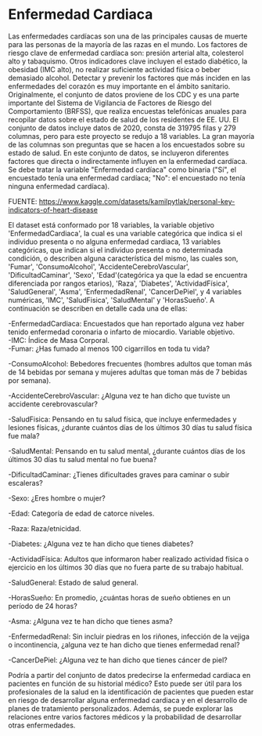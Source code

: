 # Enfermedad Cardiaca

Las enfermedades cardíacas son una de las principales causas de muerte para las personas de la mayoría de las razas en el mundo. Los factores de riesgo clave de enfermedad cardíaca son: presión arterial alta, colesterol alto y tabaquismo. Otros indicadores clave incluyen el estado diabético, la obesidad (IMC alto), no realizar suficiente actividad física o beber demasiado alcohol. Detectar y prevenir los factores que más inciden en las enfermedades del corazón es muy importante en el ámbito sanitario. 
Originalmente, el conjunto de datos proviene de los CDC y es una parte importante del Sistema de Vigilancia de Factores de Riesgo del Comportamiento (BRFSS), que realiza encuestas telefónicas anuales para recopilar datos sobre el estado de salud de los residentes de EE. UU. El conjunto de datos incluye datos de 2020, consta de 319795 filas y 279 columnas, pero para este proyecto se redujo a 18 variables. La gran mayoría de las columnas son preguntas que se hacen a los encuestados sobre su estado de salud. En este conjunto de datos, se incluyeron diferentes factores que directa o indirectamente influyen en la enfermedad cardíaca. Se debe tratar la variable "Enfermedad cardíaca" como binaria ("Sí", el encuestado tenía una enfermedad cardíaca; "No": el encuestado no tenía ninguna enfermedad cardíaca).

FUENTE: https://www.kaggle.com/datasets/kamilpytlak/personal-key-indicators-of-heart-disease

El dataset está conformado por 18 variables, la variable objetivo 'EnfermedadCardiaca', la cual es una variable categórica que indica si el individuo presenta o no alguna enfermedad cardiaca, 13 variables categóricas, que indican si el individuo presenta o no determinada condición, o describen alguna característica del mismo, las cuales son, 'Fumar', 'ConsumoAlcohol', 'AccidenteCerebroVascular', 'DificultadCaminar', 'Sexo', 'Edad'(categórica ya que la edad se encuentra diferenciada por rangos etarios), 'Raza', 'Diabetes', 'ActividadFísica', 'SaludGeneral', 'Asma', 'EnfermedadRenal', 'CancerDePiel', y 4 variables numéricas, 'IMC', 'SaludFisica', 'SaludMental' y 'HorasSueño'. A continuación se describen en detalle cada una de ellas:

-EnfermedadCardiaca: Encuestados que han reportado alguna vez haber tenido enfermedad coronaria o infarto de miocardio. Variable objetivo.  
-IMC: Índice de Masa Corporal.  
-Fumar: ¿Has fumado al menos 100 cigarrillos en toda tu vida?  

-ConsumoAlcohol: Bebedores frecuentes (hombres adultos que toman más de 14 bebidas por semana y mujeres adultas que toman más de 7 bebidas por semana).

-AccidenteCerebroVascular: ¿Alguna vez te han dicho que tuviste un accidente cerebrovascular?

-SaludFisica: Pensando en tu salud física, que incluye enfermedades y lesiones físicas, ¿durante cuántos días de los últimos 30 días tu salud física fue mala?

-SaludMental: Pensando en tu salud mental, ¿durante cuántos días de los últimos 30 días tu salud mental no fue buena?

-DificultadCaminar: ¿Tienes dificultades graves para caminar o subir escaleras?

-Sexo: ¿Eres hombre o mujer?

-Edad: Categoría de edad de catorce niveles.

-Raza: Raza/etnicidad.

-Diabetes: ¿Alguna vez te han dicho que tienes diabetes?

-ActividadFísica: Adultos que informaron haber realizado actividad física o ejercicio en los últimos 30 días que no fuera parte de su trabajo habitual.

-SaludGeneral: Estado de salud general.

-HorasSueño: En promedio, ¿cuántas horas de sueño obtienes en un período de 24 horas?

-Asma: ¿Alguna vez te han dicho que tienes asma?

-EnfermedadRenal: Sin incluir piedras en los riñones, infección de la vejiga o incontinencia, ¿alguna vez te han dicho que tienes enfermedad renal?

-CancerDePiel: ¿Alguna vez te han dicho que tienes cáncer de piel?

Podría a partir del conjunto de datos predecirse la enfermedad cardiaca en pacientes en función de su historial médico? Esto puede ser útil para los profesionales de la salud en la identificación de pacientes que pueden estar en riesgo de desarrollar alguna enfermedad cardiaca y en el desarrollo de planes de tratamiento personalizados. Además, se puede explorar las relaciones entre varios factores médicos y la probabilidad de desarrollar otras enfermedades.
